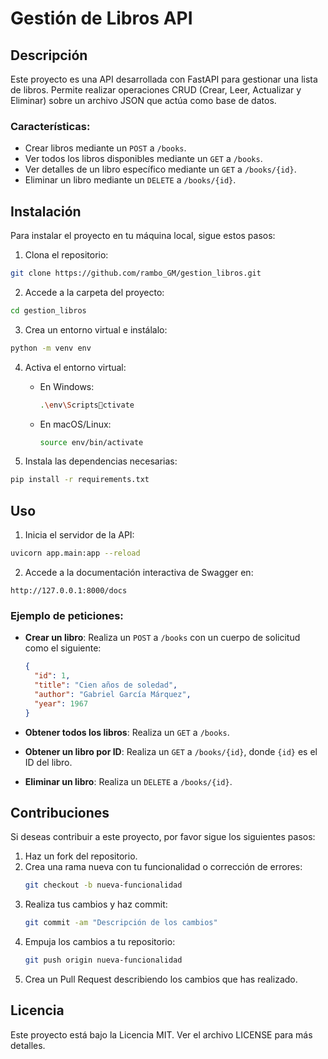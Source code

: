 
# Gestión de Libros API

## Descripción

Este proyecto es una API desarrollada con FastAPI para gestionar una lista de libros. Permite realizar operaciones CRUD (Crear, Leer, Actualizar y Eliminar) sobre un archivo JSON que actúa como base de datos.

### Características:
- Crear libros mediante un `POST` a `/books`.
- Ver todos los libros disponibles mediante un `GET` a `/books`.
- Ver detalles de un libro específico mediante un `GET` a `/books/{id}`.
- Eliminar un libro mediante un `DELETE` a `/books/{id}`.

## Instalación

Para instalar el proyecto en tu máquina local, sigue estos pasos:

1. Clona el repositorio:

```bash
git clone https://github.com/rambo_GM/gestion_libros.git
```

2. Accede a la carpeta del proyecto:

```bash
cd gestion_libros
```

3. Crea un entorno virtual e instálalo:

```bash
python -m venv env
```

4. Activa el entorno virtual:
   
   - En Windows:
     ```bash
     .\env\Scriptsctivate
     ```

   - En macOS/Linux:
     ```bash
     source env/bin/activate
     ```

5. Instala las dependencias necesarias:

```bash
pip install -r requirements.txt
```

## Uso

1. Inicia el servidor de la API:

```bash
uvicorn app.main:app --reload
```

2. Accede a la documentación interactiva de Swagger en:

```
http://127.0.0.1:8000/docs
```

### Ejemplo de peticiones:

- **Crear un libro**:
  Realiza un `POST` a `/books` con un cuerpo de solicitud como el siguiente:

  ```json
  {
    "id": 1,
    "title": "Cien años de soledad",
    "author": "Gabriel García Márquez",
    "year": 1967
  }
  ```

- **Obtener todos los libros**:
  Realiza un `GET` a `/books`.

- **Obtener un libro por ID**:
  Realiza un `GET` a `/books/{id}`, donde `{id}` es el ID del libro.

- **Eliminar un libro**:
  Realiza un `DELETE` a `/books/{id}`.

## Contribuciones

Si deseas contribuir a este proyecto, por favor sigue los siguientes pasos:

1. Haz un fork del repositorio.
2. Crea una rama nueva con tu funcionalidad o corrección de errores:
   ```bash
   git checkout -b nueva-funcionalidad
   ```
3. Realiza tus cambios y haz commit:
   ```bash
   git commit -am "Descripción de los cambios"
   ```
4. Empuja los cambios a tu repositorio:
   ```bash
   git push origin nueva-funcionalidad
   ```
5. Crea un Pull Request describiendo los cambios que has realizado.

## Licencia

Este proyecto está bajo la Licencia MIT. Ver el archivo LICENSE para más detalles.